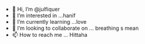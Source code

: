- 👋 Hi, I’m @julfiquer
- 👀 I’m interested in ...hanif
- 🌱 I’m currently learning ...love
- 💞️ I’m looking to collaborate on ... breathing s mean 
- 📫 How to reach me ...
Hittaha
<!---
Jewelrana2life/Jewelrana2life is a ✨ special ✨ repository because its `README.md` (this file) appears on your GitHub profile.
You can click the Preview link to take a look at your changes.
--->
